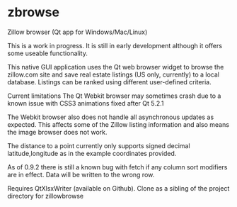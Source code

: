 zbrowse
=======

Zillow browser (Qt app for Windows/Mac/Linux)

This is a work in progress. It is still in early development although it offers some useable functionality.

This native GUI application uses the Qt web browser widget to browse the zillow.com site and save real estate
listings (US only, currently) to a local database. Listings can be ranked using different user-defined criteria.

Current limitations
The Qt Webkit browser may sometimes crash due to a known issue with CSS3 animations
fixed after Qt 5.2.1

The Webkit browser also does not handle all asynchronous updates as expected. This affects
some of the Zillow listing information and also means the image browser does not work.

The distance to a point currently only supports signed decimal latitude,longitude as in
the example coordinates provided.

As of 0.9.2 there is still a known bug with fetch if any column sort modifiers are in effect.
Data will be written to the wrong row.

Requires QtXlsxWriter (available on Github). Clone as a sibling of the project directory for zillowbrowse
